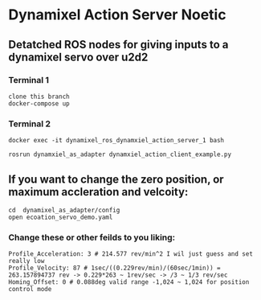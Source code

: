 # Dynamixel Action Server Noetic
## Detatched ROS nodes for giving inputs to a dynamixel servo over u2d2

### Terminal 1
    clone this branch
    docker-compose up

### Terminal 2
    docker exec -it dynamixel_ros_dynamxiel_action_server_1 bash

    rosrun dynamxiel_as_adapter dynamxiel_action_client_example.py

## If you want to change the zero position, or maximum accleration and velcoity:

    cd  dynamixel_as_adapter/config
    open ecoation_servo_demo.yaml

### Change these or other feilds to you liking:

    Profile_Acceleration: 3 # 214.577 rev/min^2 I wil just guess and set really low
    Profile_Velocity: 87 # 1sec/((0.229rev/min)/(60sec/1min)) = 263.157894737 rev -> 0.229*263 ~ 1rev/sec -> /3 ~ 1/3 rev/sec
    Homing_Offset: 0 # 0.088deg valid range -1,024 ~ 1,024 for position control mode
